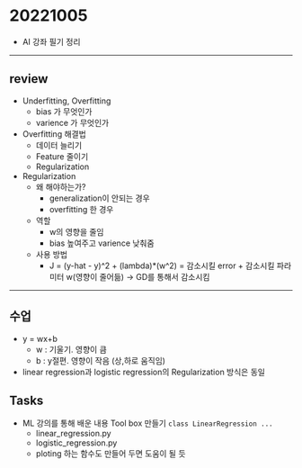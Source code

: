 # 20221005

- AI 강좌 필기 정리

---

## review
- Underfitting, Overfitting
    - bias 가 무엇인가
    - varience 가 무엇인가
- Overfitting 해결법
    - 데이터 늘리기
    - Feature 줄이기
    - Regularization
- Regularization
    - 왜 해야하는가?
        - generalization이 안되는 경우
        - overfitting 한 경우
    - 역할
        - w의 영향을 줄임
        - bias 높여주고 varience 낮춰줌
    - 사용 방법
        - J = (y-hat - y)^2 + (lambda)*(w^2) = 감소시킬 error + 감소시킬 파라미터 w(영향이 줄어듦) -> GD를 통해서 감소시킴

---

## 수업
- y = wx+b 
    - w : 기울기. 영향이 큼
    - b : y절편. 영향이 작음 (상,하로 움직임)
- linear regression과 logistic regression의 Regularization 방식은 동일

## Tasks
- ML 강의를 통해 배운 내용 Tool box 만들기 `class LinearRegression ...`
    - linear_regression.py
    - logistic_regression.py
    - ploting 하는 함수도 만들어 두면 도움이 될 듯